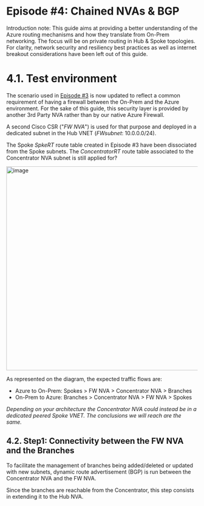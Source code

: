 # Episode #4: Chained NVAs & BGP

Introduction note: This guide aims at providing a better understanding of the Azure routing mechanisms and how they translate from On-Prem networking. The focus will be on private routing in Hub & Spoke topologies. For clarity, network security and resiliency best practices as well as internet breakout considerations have been left out of this guide.
##

# 4.1. Test environment

The scenario used in [Episode #3](https://github.com/cynthiatreger/az-routing-guide-ep3-nva-routing-fundamentals) is now updated to reflect a common requirement of having a firewall between the On-Prem and the Azure environment. For the sake of this guide, this security layer is provided by another 3rd Party NVA rather than by our native Azure Firewall.

A second Cisco CSR ("*FW NVA*") is used for that purpose and deployed in a dedicated subnet in the Hub VNET (*FWsubnet*: 10.0.0.0/24).

The Spoke *SpkeRT* route table created in Episode #3 have been dissociated from the Spoke subnets. The *ConcentratorRT* route table associated to the Concentrator NVA subnet is still applied for?

<img width="536" alt="image" src="https://user-images.githubusercontent.com/110976272/215355272-95c93b39-106a-46c5-867b-7b59533cb177.png">

As represented on the diagram, the expected traffic flows are:
-	Azure to On-Prem: Spokes > FW NVA > Concentrator NVA > Branches
-	On-Prem to Azure: Branches > Concentrator NVA > FW NVA > Spokes

*Depending on your architecture the Concentrator NVA could instead be in a dedicated peered Spoke VNET. The conclusions we will reach are the same.*

## 4.2.	Step1: Connectivity between the FW NVA and the Branches

To facilitate the management of branches being added/deleted or updated with new subnets, dynamic route advertisement (BGP) is run between the Concentrator NVA and the FW NVA.



Since the branches are reachable from the Concentrator, this step consists in extending it to the Hub NVA.

